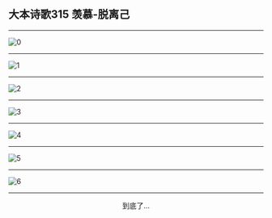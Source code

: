 
## 大本诗歌315 羡慕-脱离己
        
<div id="aplayer0"></div>

---

<img alt="0" data-original="/data/d0315/0">

---

<img alt="1" data-original="/data/d0315/1">

---

<img alt="2" data-original="/data/d0315/2">

---

<img alt="3" data-original="/data/d0315/3">

---

<img alt="4" data-original="/data/d0315/4">

---

<img alt="5" data-original="/data/d0315/5">

---

<img alt="6" data-original="/data/d0315/6">

---

<p style="text-align: center">到底了...</p>

<script src="/js/dist-view.js"></script>

<script>
MAIN.id = 'd0315';
        
const ap0 = new APlayer({
    container: document.getElementById('aplayer0'),
    volume: 1,
    loop: 'none',
    preload: 'none',
    audio: [{
        name: '大本诗歌315.mp3',
        artist: '大本诗歌',
        url: 'https://res.wx.qq.com/voice/getvoice?mediaid=MzI0NTk3MDM5M18yMjQ3NDkxNDIy',
        cover: '/favicon'
    }]
});
</script>
